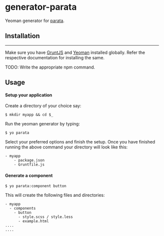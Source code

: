 # generator-parata
Yeoman generator for [parata](https://github.com/cybrilla/parata).

## Installation
---
Make sure you have [GruntJS](http://gruntjs.com) and [Yeoman](http://yeoman.io/) installed globally. Refer the respective documentation for installing the same.

TODO:
Write the appropriate npm command.

## Usage

#### Setup your application
Create a directory of your choice say:

`$ mkdir myapp && cd $_`

Run the yeoman generator by typing:

`$ yo parata`

Select your preferred options and finish the setup. Once you have finished running the above command your directory will look like this:
```
- myapp
    - package.json
    - Gruntfile.js
```

#### Generate a component

`$ yo parata:component button`

This will create the following files and directories:
```
- myapp
  - components
    - button
      - style.scss / style.less
      - example.html
....
....
```
